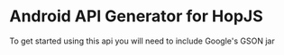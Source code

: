 Android API Generator for HopJS
===============================

To get started using this api you will need to include Google's GSON jar
